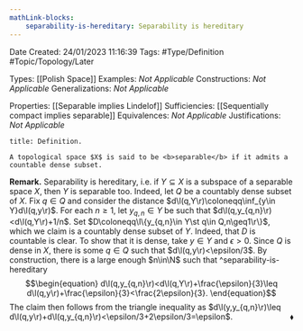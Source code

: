 ```yaml
---
mathLink-blocks:
    separability-is-hereditary: Separability is hereditary
---
```


<div class="topSpace"></div>

Date Created: 24/01/2023 11:16:39
Tags: #Type/Definition #Topic/Topology/Later

Types: [[Polish Space]]
Examples: <i>Not Applicable</i>
Constructions: <i>Not Applicable</i>
Generalizations: <i>Not Applicable</i>

Properties: [[Separable implies Lindelof]]
Sufficiencies: [[Sequentially compact implies separable]]
Equivalences: <i>Not Applicable</i>
Justifications: <i>Not Applicable</i>

``` ad-Definition
title: Definition.

A topological space $X$ is said to be <b>separable</b> if it admits a countable dense subset.

```

<b>Remark.</b> Separability is hereditary, i.e. if $Y\subseteq X$ is a subspace of a separable space $X$, then $Y$ is separable too. Indeed, let $Q$ be a countably dense subset of $X$. Fix $q\in Q$ and consider the distance $d\l(q,Y\r)\coloneqq\inf_{y\in Y}d\l(q,y\r)$. For each $n\geq1$, let $y_{q,n}\in Y$ be such that $d\l(q,y_{q,n}\r)<d\l(q,Y\r)+1/n$. Set $D\coloneqq\l\{y_{q,n}\in Y\st q\in Q,n\geq1\r\}$, which we claim is a countably dense subset of $Y$. Indeed, that $D$ is countable is clear. To show that it is dense, take $y\in Y$ and $\epsilon>0$. Since $Q$ is dense in $X$, there is some $q\in Q$ such that $d\l(q,y\r)<\epsilon/3$. By construction, there is a large enough $n\in\N$ such that ^separability-is-hereditary
$$\begin{equation}
    d\l(q,y_{q,n}\r)<d\l(q,Y\r)+\frac{\epsilon}{3}\leq d\l(q,y\r)+\frac{\epsilon}{3}<\frac{2\epsilon}{3}.
\end{equation}$$
The claim then follows from the triangle inequality as $d\l(y,y_{q,n}\r)\leq d\l(q,y\r)+d\l(q,y_{q,n}\r)<\epsilon/3+2\epsilon/3=\epsilon$.<span style="float:right;">$\blacklozenge$</span>
